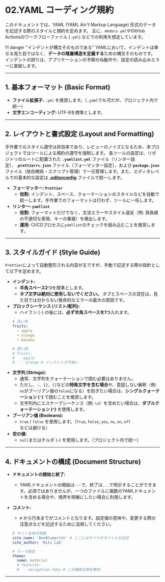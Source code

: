 # 02.YAML コーディング規約

このドキュメントでは、YAML (YAML Ain't Markup Language) 形式のデータを記述する際のスタイルと規約を定めます。
主に、`mkdocs.yml`やGitHub Actionsのワークフローファイル (`.yml`) などでの利用を想定しています。

!!! danger "インデントが構文そのものである"
    YAMLにおいて、インデントは単なる見た目ではなく、**データの階層構造を定義する**ための構文そのものです。
    インデントの誤りは、アプリケーションの予期せぬ動作や、設定の読み込みエラーに直結します。

---

## 1. 基本フォーマット (Basic Format)

*   **ファイル拡張子:** `.yml` を推奨します。（`.yaml`でも可だが、プロジェクト内で統一）
*   **文字エンコーディング:** UTF-8を標準とします。

---

## 2. レイアウトと書式設定 (Layout and Formatting)

手作業でのスタイル遵守は非効率であり、レビューのノイズとなるため、本プロジェクトではツールによる規約の遵守を強制します。
各ツールの設定は、リポジトリのルートに配置された **`.yamllint.yml`** ファイル（リンター設定）、**`.prettierrc.json`** ファイル（フォーマッター設定）、および **`package.json`** ファイル（依存関係・スクリプト管理）で一元管理します。また、エディタレベルでの基本的な設定は **[.editorconfig](/.editorconfig)** ファイルで統一します。

*   **フォーマッター: `Prettier`**
    *   **役割:** インデント、スペース、クォーテーションのスタイルなどを自動で統一します。手作業でのフォーマットは行わず、ツールに一任します。
*   **リンター: `yamllint`**
    *   **役割:** フォーマットだけでなく、文法エラーやスタイル違反（例: 真偽値の不適切な表現、キーの重複）を検出します。
    *   **運用:** CI/CDプロセスに`yamllint`のチェックを組み込むことを推奨します。

---

## 3. スタイルガイド (Style Guide)

`Prettier`によって自動整形される内容が主ですが、手動で記述する際の指針として以下を定めます。

*   **インデント:**
    *   **半角スペース2つ**を標準とします。
    *   **タブ文字は絶対に使用しないでください。** タブとスペースの混在は、見た目では分からない致命的なエラーの最大の原因です。
*   **ブロックシーケンス (リスト/配列):**
    *   ハイフン (`-`) の後には、**必ず半角スペースを1つ**入れます。
    ```yaml
    # 良い例
    fruits:
      - apple
      - orange
      - banana
    
    # 悪い例
    # fruits:
    #   -apple
    #   - orange # インデントが不揃い
    ```
*   **文字列 (Strings):**
    *   通常、文字列をクォーテーションで囲む必要はありません。
    *   ただし、`:`、`{}`、`[]`などの**特殊文字を含む場合**や、意図しない解釈（例: `no`がブーリアン値の`false`になる）を防ぎたい場合は、**シングルクォーテーション (`'`)** で囲むことを推奨します。
    *   文字列内にエスケープシーケンス（例: `\n`）を含めたい場合は、**ダブルクォーテーション (`"`)** を使用します。
*   **ブーリアン値 (Booleans):**
    *   `true` / `false` を使用します。（`True`, `False`, `yes`, `no`, `on`, `off` などは避ける）
*   **空の値:**
    *   `null`またはチルダ (`~`) を使用します。（プロジェクト内で統一）

---

## 4. ドキュメントの構成 (Document Structure)

*   **ドキュメントの開始と終了:**
    *   YAMLドキュメントの開始は`---`で、終了は`...`で明示することができます。必須ではありませんが、一つのファイルに複数のYAMLドキュメントを含める場合や、境界を明確にしたい場合に利用します。
*   **コメント:**
    *   `#` から行末までがコメントとなります。設定値の意味や、変更する際の注意点などを記述するために活用してください。

    ```yaml
    # サイト全体の情報
    site_name: 'DevBlueprint' # ここにはサイトのタイトルを記述
    site_author: 'Bitz Lab'
    
    # テーマ設定
    theme:
      name: material
      # features:
      #  - navigation.tabs # この機能は現在無効
    ```
    
---

